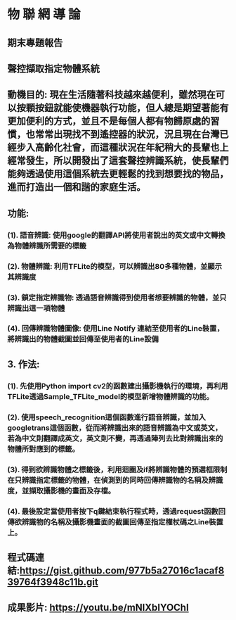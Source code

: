 # 物 聯 網 導 論
## 期末專題報告
## 聲控擷取指定物體系統

## 動機目的: 現在生活隨著科技越來越便利，雖然現在可以按顆按鈕就能使機器執行功能，但人總是期望著能有更加便利的方式，並且不是每個人都有物歸原處的習慣，也常常出現找不到遙控器的狀況，況且現在台灣已經步入高齡化社會，而這種狀況在年紀稍大的長輩也上經常發生，所以開發出了這套聲控辨識系統，使長輩們能夠透過使用這個系統去更輕鬆的找到想要找的物品，進而打造出一個和諧的家庭生活。
## 功能: 
### (1).	語音辨識: 使用google的翻譯API將使用者說出的英文或中文轉換為物體辨識所需要的標籤
### (2).	物體辨識: 利用TFLite的模型，可以辨識出80多種物體，並顯示其辨識度
### (3).	鎖定指定辨識物: 透過語音辨識得到使用者想要辨識的物體，並只辨識出這一項物體
### (4).	回傳辨識物體圖像: 使用Line Notify 連結至使用者的Line裝置，將辨識出的物體截圖並回傳至使用者的Line設備
## 3.	作法: 
### (1).	先使用Python import cv2的函數建出攝影機執行的環境，再利用TFLite透過Sample_TFLite_model的模型新增物體辨識的功能。
### (2).	使用speech_recognition這個函數進行語音辨識，並加入googletrans這個函數，從而將辨識出來的語音辨識為中文或英文，若為中文則翻譯成英文，英文則不變，再透過陣列去比對辨識出來的物體所對應到的標籤。
### (3).	得到欲辨識物體之標籤後，利用迴圈及if將辨識物體的預選框限制在只辨識指定標籤的物體，在偵測到的同時回傳辨識物的名稱及辨識度，並擷取攝影機的畫面及存檔。
### (4).	最後設定當使用者按下q鍵結束執行程式時，透過request函數回傳欲辨識物的名稱及攝影機畫面的截圖回傳至指定權杖碼之Line裝置上。

## 程式碼連結:https://gist.github.com/977b5a27016c1acaf839764f3948c11b.git
## 成果影片: https://youtu.be/mNlXbIYOChI
